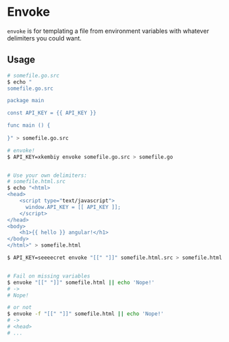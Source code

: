 # Envoke

`envoke` is for templating a file from environment variables with whatever delimiters you could want.

## Usage

```bash
# somefile.go.src
$ echo "
somefile.go.src

package main

const API_KEY = {{ API_KEY }}

func main () {
	
}" > somefile.go.src

# envoke!
$ API_KEY=xkembiy envoke somefile.go.src > somefile.go


# Use your own delimiters:
# somefile.html.src
$ echo "<html>
<head>
	<script type="text/javascript">
	  window.API_KEY = [[ API_KEY ]];
	</script>
</head>
<body>
	<h1>{{ hello }} angular!</h1>
</body>
</html>" > somefile.html

$ API_KEY=seeeecret envoke "[[" "]]" somefile.html.src > somefile.html


# Fail on missing variables
$ envoke "[[" "]]" somefile.html || echo 'Nope!'
# ->
# Nope!

# or not
$ envoke -f "[[" "]]" somefile.html || echo 'Nope!'
# ->
# <head>
# ...
```
